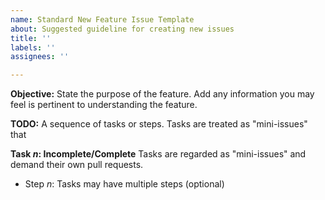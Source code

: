 ```yaml
---
name: Standard New Feature Issue Template
about: Suggested guideline for creating new issues
title: ''
labels: ''
assignees: ''

---
```


**Objective:**
State the purpose of the feature. Add any information you may feel is pertinent to understanding the feature.

**TODO:**
A sequence of tasks or steps. Tasks are treated as "mini-issues" that 

**Task _n_: Incomplete/Complete**
Tasks are regarded as "mini-issues" and demand their own pull requests. 
- Step _n_: Tasks may have multiple steps (optional)
